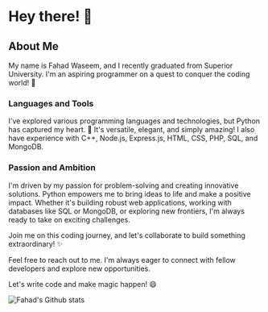 # Hey there! 👋
## About Me

My name is Fahad Waseem, and I recently graduated from Superior University. I'm an aspiring programmer on a quest to conquer the coding world! 🚀

### Languages and Tools

I've explored various programming languages and technologies, but Python has captured my heart. 💙 It's versatile, elegant, and simply amazing! I also have experience with C++, Node.js, Express.js, HTML, CSS, PHP, SQL, and MongoDB.

### Passion and Ambition

I'm driven by my passion for problem-solving and creating innovative solutions. Python empowers me to bring ideas to life and make a positive impact. Whether it's building robust web applications, working with databases like SQL or MongoDB, or exploring new frontiers, I'm always ready to take on exciting challenges.

Join me on this coding journey, and let's collaborate to build something extraordinary! ✨

Feel free to reach out to me. I'm always eager to connect with fellow developers and explore new opportunities.

Let's write code and make magic happen! 😄



![Fahad's Github stats](https://github-readme-stats.vercel.app/api?username=fahad756&hide=prs,issues,contribs&theme=radical&show_icons=true&count_private=true)
